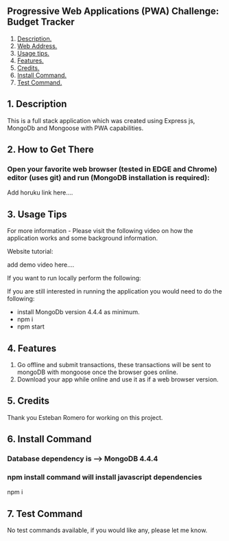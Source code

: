 ## Progressive Web Applications (PWA) Challenge: Budget Tracker

1. [ Description. ](#desc)
2. [ Web Address. ](#web-address)
3. [ Usage tips. ](#usage)
4. [ Features. ](#features)
5. [ Credits. ](#credits)
6. [ Install Command. ](#commandInstall)
7. [ Test Command. ](#commandTest)

<a name="desc"></a>
## 1. Description

This is a full stack application which was created using Express js, MongoDb and Mongoose with PWA capabilities.

<a name="web-address"></a>
## 2. How to Get There

### Open your favorite web browser (tested in EDGE and Chrome) editor (uses git) and run (MongoDB installation is required):

Add horuku link here....


<a name="usage"></a>
## 3. Usage Tips

For more information - Please visit the following video on how the application works and some background information.

Website tutorial: 

add demo video here....

If you want to run locally perform the following:

If you are still interested in running the application you would need to do the following:
* install MongoDb version 4.4.4 as minimum.
* npm i
* npm start

<a name="features"></a>
## 4. Features

1) Go offline and submit transactions, these transactions will be sent to mongoDB with mongoose once the browser goes online.
2) Download your app while online and use it as if a web browser version.

<a name="credits"></a>
## 5. Credits

Thank you Esteban Romero for working on this project.

<a name="commandInstall"></a>
## 6. Install Command

### Database dependency is --> MongoDB 4.4.4  
### npm install command will install javascript dependencies

npm i

<a name="commandTest"></a>
## 7. Test Command

No test commands available, if you would like any, please let me know.



